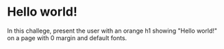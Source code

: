# Hello world!
In this challege, present the user with an orange h1 showing "Hello world!" on a page with 0 margin and default fonts.
